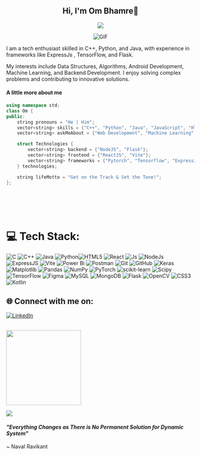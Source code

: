 <h2 align="center">Hi, I'm Om Bhamre👋</h2>
<p align="center">
  <a align="center" href="https://git.io/typing-svg"><img src="https://readme-typing-svg.demolab.com/?lines=Welcome+to+my+GitHub+profile+ 😊;  +Web+Developer+👨🏻‍💻+,+Machine Learning🤖"/></a>
</p>
<p align="center">
<img align="middle" alt="GIF" src="https://i.redd.it/bpxxqqvps4h91.gif" />
</p>

I am a tech enthusiast skilled in C++, Python, and Java, with experience in frameworks like ExpressJs , TensorFlow, and Flask.

My interests include Data Structures, Algorithms, Android Development, Machine Learning, and Backend Development. I enjoy solving complex problems and contributing to innovative solutions.


#### A little more about me
```cpp
using namespace std;
class Om {
public:
    string pronouns = "He | Him";
    vector<string> skills = {"C++", "Python", "Java", "JavaScript", "HTML", "CSS"};
    vector<string> askMeAbout = {"Web Development", "Machine Learning", "DevOps"};

    struct Technologies {
        vector<string> backend = {"NodeJS", "Flask"};
        vector<string> frontend = {"ReactJS", "Vite"};
        vector<string> frameworks = {"Pytorch", "Tensorflow", "ExpressJS", "Pandas"};
    } technologies;

    string lifeMotto = "Get on the Track & Set the Tone!";
};

```
<br>
<p align="center">
<img align="middle" src="">
</p>
<br>

# 💻 Tech Stack:
![C](https://img.shields.io/badge/c-%2300599C.svg?style=for-the-badge&logo=c&logoColor=white) ![C++](https://img.shields.io/badge/c++-%2300599C.svg?style=for-the-badge&logo=c%2B%2B&logoColor=white) ![Java](https://img.shields.io/badge/java-%23ED8B00.svg?style=for-the-badge&logo=openjdk&logoColor=white)  ![Python](https://img.shields.io/badge/python-3670A0?style=for-the-badge&logo=python&logoColor=ffdd54)![HTML5](https://img.shields.io/badge/html5-%23E34F26.svg?style=for-the-badge&logo=html5&logoColor=white) ![React](https://img.shields.io/badge/-ReactJs-61DAFB?logo=react&logoColor=white&style=for-the-badge) ![Js](https://shields.io/badge/JavaScript-F7DF1E?logo=JavaScript&logoColor=000&style=flat-square) ![NodeJs](https://img.shields.io/badge/node.js-339933?style=for-the-badge&logo=Node.js&logoColor=white) ![ExpressJS](https://img.shields.io/badge/Express.js-000000?logo=express&logoColor=fff&style=flat) ![Vite](https://img.shields.io/badge/Vite-646CFF?style=for-the-badge&logo=Vite&logoColor=white) ![Power Bi](https://img.shields.io/badge/power_bi-F2C811?style=for-the-badge&logo=powerbi&logoColor=black) ![Postman](https://img.shields.io/badge/Postman-FF6C37?style=for-the-badge&logo=postman&logoColor=white) ![Git](https://img.shields.io/badge/git-%23F05033.svg?style=for-the-badge&logo=git&logoColor=white) ![GitHub](https://img.shields.io/badge/github-%23121011.svg?style=for-the-badge&logo=github&logoColor=white) ![Keras](https://img.shields.io/badge/Keras-%23D00000.svg?style=for-the-badge&logo=Keras&logoColor=white) ![Matplotlib](https://img.shields.io/badge/Matplotlib-%23ffffff.svg?style=for-the-badge&logo=Matplotlib&logoColor=black) ![Pandas](https://img.shields.io/badge/pandas-%23150458.svg?style=for-the-badge&logo=pandas&logoColor=white) ![NumPy](https://img.shields.io/badge/numpy-%23013243.svg?style=for-the-badge&logo=numpy&logoColor=white) ![PyTorch](https://img.shields.io/badge/PyTorch-%23EE4C2C.svg?style=for-the-badge&logo=PyTorch&logoColor=white) ![scikit-learn](https://img.shields.io/badge/scikit--learn-%23F7931E.svg?style=for-the-badge&logo=scikit-learn&logoColor=white) ![Scipy](https://img.shields.io/badge/SciPy-%230C55A5.svg?style=for-the-badge&logo=scipy&logoColor=%white) ![TensorFlow](https://img.shields.io/badge/TensorFlow-%23FF6F00.svg?style=for-the-badge&logo=TensorFlow&logoColor=white) ![Figma](https://img.shields.io/badge/figma-%23F24E1E.svg?style=for-the-badge&logo=figma&logoColor=white) ![MySQL](https://img.shields.io/badge/mysql-4479A1.svg?style=for-the-badge&logo=mysql&logoColor=white)  ![MongoDB](https://img.shields.io/badge/MongoDB-%234ea94b.svg?style=for-the-badge&logo=mongodb&logoColor=white)  ![Flask](https://img.shields.io/badge/flask-%23000.svg?style=for-the-badge&logo=flask&logoColor=white) ![OpenCV](https://img.shields.io/badge/opencv-%23white.svg?style=for-the-badge&logo=opencv&logoColor=white) ![CSS3](https://img.shields.io/badge/css3-%231572B6.svg?style=for-the-badge&logo=css3&logoColor=white)![Kotlin](https://img.shields.io/badge/kotlin-%237F52FF.svg?style=for-the-badge&logo=kotlin&logoColor=white)

## 🌐 Connect with me on:
[![LinkedIn](https://img.shields.io/badge/LinkedIn-%230077B5.svg?logo=linkedin&logoColor=white)](https://linkedin.com/in/om-bhamre-ob)  
<!--
 ### 🚀 My contributions! Whose <img src= "https://c.tenor.com/BczFoyx41WoAAAAj/swallowed-the-mighty-ones.gif" width= "30" height= "30"> snake is this!? 😭
![Contribution grid snake animation](https://raw.githubusercontent.com/platane/snk/output/github-contribution-grid-snake-dark.svg)

📊 GitHub Stats:

![](https://github-readme-stats.vercel.app/api?username=OmBhamre05&theme=tokyonight&hide_border=false&include_all_commits=false&count_private=false)

<br>
![](https://github-readme-streak-stats.herokuapp.com/?user=OmBhamre05&theme=tokyonight&hide_border=false)  -->
<br>
<img align="centre" src="https://t3.ftcdn.net/jpg/04/72/22/00/360_F_472220009_RCPRot80ctCIXtLEE8NYy01KeMn9XZPO.jpg" width="200">
<br>

![](https://github-readme-stats.vercel.app/api/top-langs/?username=OmBhamre05&theme=tokyonight&hide_border=false&include_all_commits=false&count_private=false&layout=compact)

#### ***"Everything Changes as There is No Permanent Solution for Dynamic System"***  
~ Naval Ravikant

 
